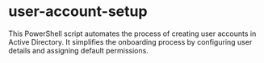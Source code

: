 # user-account-setup
This PowerShell script automates the process of creating user accounts in Active Directory. It simplifies the onboarding process by configuring user details and assigning default permissions.
